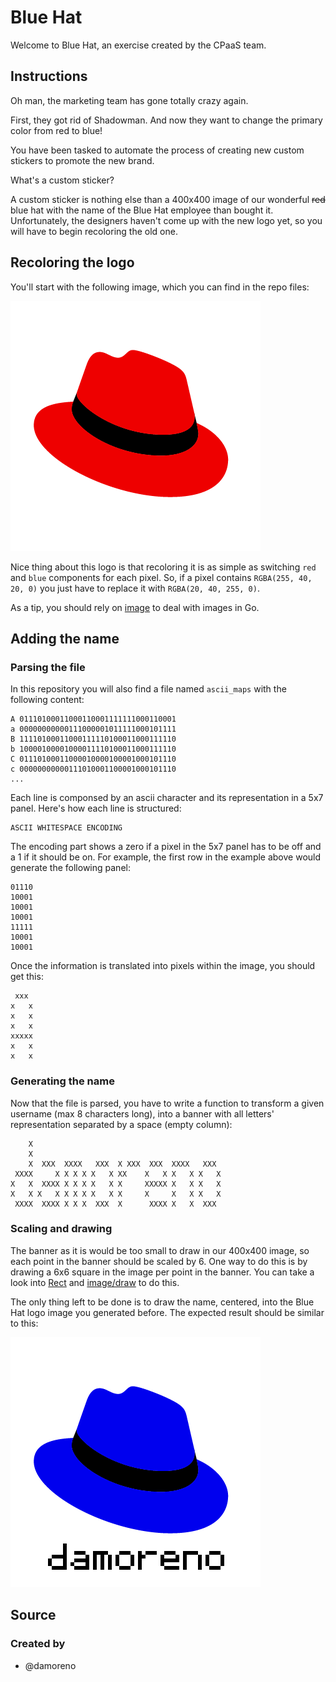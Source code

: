 # Blue Hat

Welcome to Blue Hat, an exercise created by the CPaaS team.

## Instructions

Oh man, the marketing team has gone totally crazy again.

First, they got rid of Shadowman. And now they want to change the primary color from red to blue!

You have been tasked to automate the process of creating new custom stickers to promote the new brand.

What's a custom sticker?

A custom sticker is nothing else than a 400x400 image of our wonderful ~~red~~ blue hat with the name of the Blue Hat
employee than bought it. Unfortunately, the designers haven't come up with the new logo yet, so you will have to begin
recoloring the old one.

## Recoloring the logo

You'll start with the following image, which you can find in the repo files:

![red_hat_logo](red_hat.png)

Nice thing about this logo is that recoloring it is as simple as switching `red` and `blue` components for each pixel.
So, if a pixel contains `RGBA(255, 40, 20, 0)` you just have to replace it with `RGBA(20, 40, 255, 0)`.

As a tip, you should rely on [image](https://pkg.go.dev/image) to deal with images in Go.

## Adding the name

### Parsing the file

In this repository you will also find a file named `ascii_maps` with the following content:

```
A 01110100011000110001111111000110001
a 00000000000111000001011111000101111
B 11110100011000111110100011000111110
b 10000100001000011110100011000111110
C 01110100011000010000100001000101110
c 00000000000111010001100001000101110
...
```

Each line is componsed by an ascii character and its representation in a 5x7 panel. Here's how each line is structured:

```
ASCII WHITESPACE ENCODING
```

The encoding part shows a zero if a pixel in the 5x7 panel has to be off and a 1 if it should be on. For example, the
first row in the example above would generate the following panel:

```
01110
10001
10001
10001
11111
10001
10001
```

Once the information is translated into pixels within the image, you should get this:

```
 xxx 
x   x
x   x
x   x
xxxxx
x   x
x   x
```

### Generating the name

Now that the file is parsed, you have to write a function to transform a given username (max 8 characters long), into a
banner with all letters' representation separated by a space (empty column):

```
    X                                           
    X                                           
    X  XXX  XXXX   XXX  X XXX  XXX  XXXX   XXX  
 XXXX     X X X X X   X XX    X   X X   X X   X 
X   X  XXXX X X X X   X X     XXXXX X   X X   X 
X   X X   X X X X X   X X     X     X   X X   X 
 XXXX  XXXX X X X  XXX  X      XXXX X   X  XXX  
```

### Scaling and drawing

The banner as it is would be too small to draw in our 400x400 image, so each point in the banner should be scaled by 6.
One way to do this is by drawing a 6x6 square in the image per point in the banner. You can take a look into [Rect](https://pkg.go.dev/image#Rect) and 
[image/draw](https://pkg.go.dev/image/draw) to do this.

The only thing left to be done is to draw the name, centered, into the Blue Hat logo image you generated before. The expected
result should be similar to this:

![blue_hat_name](blue_hat_name.png)

## Source

### Created by

- @damoreno
